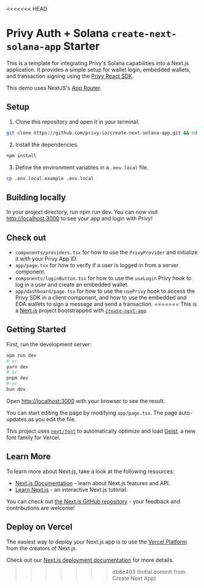 <<<<<<< HEAD
# Privy Auth + Solana `create-next-solana-app` Starter

This is a template for integrating Privy's Solana capabilities into a Next.js application. It provides a simple setup for wallet login, embedded wallets, and transaction signing using the [Privy React SDK](https://docs.privy.io/basics/react/installation).

This demo uses NextJS's [App Router](https://nextjs.org/docs/app).

## Setup

1. Clone this repository and open it in your terminal.

```bash
git clone https://github.com/privy-io/create-next-solana-app.git && cd create-next-solana-app
```

2. Install the dependencies.

```bash
npm install
```

3. Define the environment variables in a `.env.local` file.

```bash
cp .env.local.example .env.local
```

## Building locally

In your project directory, run npm run dev. You can now visit [http://localhost:3000](http://localhost:3000) to see your app and login with Privy!

## Check out

- `components/providers.tsx` for how to use the `PrivyProvider` and initialize it with your Privy App ID.
- `app/page.tsx` for how to verify if a user is logged in from a server component.
- `components/loginButton.tsx` for how to use the `useLogin` Privy hook to log in a user and create an embedded wallet.
- `app/dashboard/page.tsx` for how to use the `usePrivy` hook to access the Privy SDK in a client component, and how to use the embedded and EOA wallets to sign a message and send a transaction.
=======
This is a [Next.js](https://nextjs.org) project bootstrapped with [`create-next-app`](https://nextjs.org/docs/app/api-reference/cli/create-next-app).

## Getting Started

First, run the development server:

```bash
npm run dev
# or
yarn dev
# or
pnpm dev
# or
bun dev
```

Open [http://localhost:3000](http://localhost:3000) with your browser to see the result.

You can start editing the page by modifying `app/page.tsx`. The page auto-updates as you edit the file.

This project uses [`next/font`](https://nextjs.org/docs/app/building-your-application/optimizing/fonts) to automatically optimize and load [Geist](https://vercel.com/font), a new font family for Vercel.

## Learn More

To learn more about Next.js, take a look at the following resources:

- [Next.js Documentation](https://nextjs.org/docs) - learn about Next.js features and API.
- [Learn Next.js](https://nextjs.org/learn) - an interactive Next.js tutorial.

You can check out [the Next.js GitHub repository](https://github.com/vercel/next.js) - your feedback and contributions are welcome!

## Deploy on Vercel

The easiest way to deploy your Next.js app is to use the [Vercel Platform](https://vercel.com/new?utm_medium=default-template&filter=next.js&utm_source=create-next-app&utm_campaign=create-next-app-readme) from the creators of Next.js.

Check out our [Next.js deployment documentation](https://nextjs.org/docs/app/building-your-application/deploying) for more details.
>>>>>>> db8e403 (Initial commit from Create Next App)
